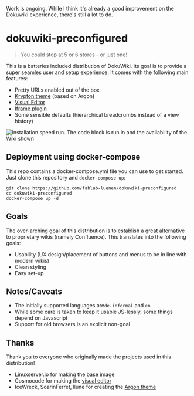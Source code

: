 Work is ongoing. While I think it's already a good improvement on the Dokuwiki experience, there's still a lot to do. 

# dokuwiki-preconfigured

> You could stop at 5 or 6 stores - or just  one!

This is a batteries included distribution of DokuWiki. Its goal is to provide a super seamles user and setup experience. It comes with the following main features:

- Pretty URLs enabled out of the box
- [Krypton theme](https://github.com/FabLab-Luenen/dokuwiki-krypton) (based on Argon)
- [Visual Editor](https://github.com/FabLab-Luenen/dokuwiki-visual-editor)
- [Iframe plugin](http://www.dokuwiki.org/plugin:iframe)
- Some sensible defaults (hierarchical breadcrumbs instead of a view history)

![Installation speed run. The code block is run in and the availability of the Wiki shown](https://i.imgur.com/DxJvmRL.gif)

## Deployment using docker-compose

This repo contains a docker-compose.yml file you can use to get started. Just clone this repository and `docker-compose up`:

```
git clone https://github.com/fablab-luenen/dokuwiki-preconfigured
cd dokuwiki-preconfigured
docker-compose up -d
```

## Goals

The over-arching goal of this distribution is to establish a great alternative to proprietary wikis (namely Confluence). This translates into the following goals:

- Usability (UX design/placement of buttons and menus to be in line with modern wikis)
- Clean styling
- Easy set-up

## Notes/Caveats

- The initially supported languages are`de-informal` and `en`
- While some care is taken to keep it usable JS-lessly, some things depend on Javascript
- Support for old browsers is an explicit non-goal

## Thanks

Thank you to everyone who originally made the projects used in this distribution!

- Linuxserver.io for making the [base image](https://github.com/linuxserver/docker-dokuwiki)
- Cosmocode for making the [visual editor](https://github.com/cosmocode/dokuwiki-plugin-prosemirror)
- IceWreck, SoarinFerret, llune for creating the [Argon theme](https://github.com/IceWreck/Argon-Dokuwiki-Template)
